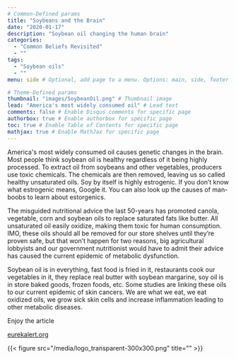```yaml
---
# Common-Defined params
title: "Soybeans and the Brain"
date: "2020-01-17"
description: "Soybean oil changing the human brain"
categories:
  - "Common Beliefs Revisited"
  - ""
tags:
  - "Soybean oils"
  - ""
menu: side # Optional, add page to a menu. Options: main, side, footer

# Theme-Defined params
thumbnail: "images/SoybeanOil.png" # Thumbnail image
lead: "America's most widely consumed oil" # Lead text
comments: false # Enable Disqus comments for specific page
authorbox: true # Enable authorbox for specific page
toc: true # Enable Table of Contents for specific page
mathjax: true # Enable MathJax for specific page
---
```


America's most widely consumed oil causes genetic changes in the brain.
Most people think soybean oil is healthy regardless of it being highly processed. To extract oil from soybeans and other vegetables, producers use toxic chemicals. The chemicals are then removed, leaving us so called healthy unsaturated oils. Soy by itself is highly estrogenic. If you don’t know what estrogenic means, Google it. You can also look up the causes of man-boobs to learn about estorgenics.

The misguided nutritional advice the last 50-years has promoted canola, vegetable, corn and soybean oils to replace saturated fats like butter. All unsaturated oil easily oxidize, making them toxic for human consumption. IMO, these oils should all be removed for our store shelves until they’re proven safe, but that won’t happen for two reasons, big agricultural lobbyists and our government nutritionist would have to admit their advice has caused the current epidemic of metabolic dysfunction.

Soybean oil is in everything, fast food is fried in it, restaurants cook our vegetables in it, they replace real butter with soybean margarine, soy oil is in store baked goods, frozen foods, etc. Some studies are linking these oils to our current epidemic of skin cancers. We are what we eat, we eat oxidized oils, we grow sick skin cells and increase inflammation leading to other metabolic diseases.

Enjoy the article

[eurekalert.org](https://eurekalert.org/pub_releases/2020-01/uoc--amw011620.php)

{{< figure src="/media/logo_transparent-300x300.png" title="" >}}
